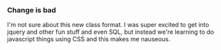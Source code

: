 ### Change is bad

I'm not sure about this new class format. I was super excited to get into jquery and other fun stuff and even SQL, but instead we're learning to do javascript things using CSS and this makes me nauseous.
